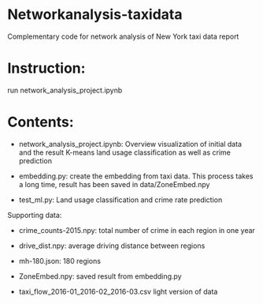 # Networkanalysis-taxidata
Complementary code for network analysis of New York taxi data report

# Instruction:

run network_analysis_project.ipynb 

# Contents:

- network_analysis_project.ipynb: Overview visualization of initial data and the result K-means land usage classification as well as crime prediction

- embedding.py: create the embedding from taxi data. This process takes a long time, result has been saved in data/ZoneEmbed.npy

- test_ml.py: Land usage classification and crime rate prediction

Supporting data:

- crime_counts-2015.npy: total number of crime in each region in one year

- drive_dist.npy: average driving distance between regions

- mh-180.json: 180 regions

- ZoneEmbed.npy: saved result from embedding.py

- taxi_flow_2016-01_2016-02_2016-03.csv light version of data
